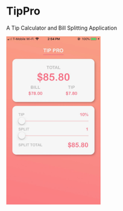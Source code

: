 # TipPro

A Tip Calculator and Bill Splitting Application

<img src="https://github.com/rkuang/TipPro/blob/assets/Image-1.jpeg" width=250px>
